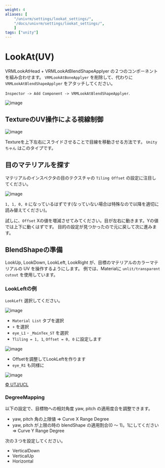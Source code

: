 ```yaml
---
weight: 4
aliases: [
    "/univrm/settings/lookat_settings/",
    "/docs/univrm/settings/lookat_settings/",
    ]
tags: ["unity"]
---
```


# LookAt(UV)

VRMLookAtHead + VRMLookAtBlendShapeApplyer の２つのコンポーネントを組み合わせます。
`VRMLookAtBoneApplyer` を削除して、代わりに `VRMLookAtBlendShapeApplyer` をアタッチしてください。

`Inspector -> Add Component -> VRMLookAtBlendShapeApplyer`.

![image](/_static/images/vrm/add_vrm_lookat_blendshape.jpg)

## TextureのUV操作による視線制御

![image](/_static/images/wiki/blendshape_applyer.png)

Textureを上下左右にスライドさせることで目線を移動させる方法です。
`Unityちゃん` はこのタイプです。

## 目のマテリアルを探す

マテリアルのインスペクタの目のテクスチャの `Tiling Offset` の設定に注目してください。

![image](/_static/images/wiki/material_tiling_offset.png)

`1, 1, 0, 0` になっているはずです(なっていない場合は特殊なので以降を適切に読み替えてください)。

試しに、`Offset` Xの値を増減させてみてください。目が左右に動きます。Yの値では上下に動くはずです。
目的の設定が見つかったので元に戻して次に進みます。

## BlendShapeの準備
LookUp, LookDown, LookLeft, LookRight が、目標のマテリアルのカラーマテリアルの UV を操作するようにします。
例では、Materialに `unlit/transparent cutout` を使用しています。

### LookLeftの例
`LookLeft` 選択してください。

![image](/_static/images/wiki/lookleft.png)

* `Material List` タブを選択
* `+` を選択
* `eye_L1` - `_MainTex_ST` を選択
* `Tliling = 1, 1`, `Offset = 0, 0` に設定します

![image](/_static/images/wiki/tiling_offset_1100.png)

* Offsetを調整してLookLeftを作ります
* `eye_R1` も同様に

![image](/_static/images/wiki/look_left.png)

[© UTJ/UCL](http://unity-chan.com/)

### DegreeMapping

以下の設定で、目標物への相対角度 yaw, pitch の適用度合を調整できます。

* yaw, pitch 角の上限値 => Curve X Range Degree
* yaw, pitch が上限の時の blendShape の適用割合(0 ～ 1)。1にしてください => Curve Y Range Degree

次の３つを設定してください。

* VerticalDown
* VerticalUp
* Horizontal
